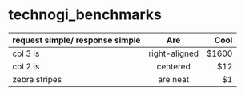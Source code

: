 technogi_benchmarks
===================

| request simple/ response simple        | Are           | Cool  |
| -------------------------------------- |:-------------:| -----:|
| col 3 is                               | right-aligned | $1600 |
| col 2 is                               | centered      |   $12 |
| zebra stripes                          | are neat      |    $1 |
